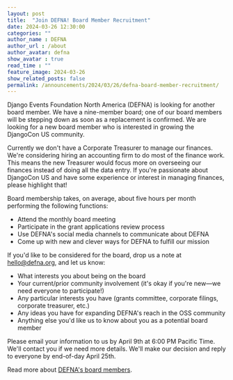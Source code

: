 ```yaml
---
layout: post
title:  "Join DEFNA! Board Member Recruitment"
date: 2024-03-26 12:30:00
categories: ""
author_name : DEFNA
author_url : /about
author_avatar: defna
show_avatar : true
read_time : ""
feature_image: 2024-03-26
show_related_posts: false
permalink: /announcements/2024/03/26/defna-board-member-recruitment/
---
```



Django Events Foundation North America (DEFNA) is looking for another board member. We have a nine-member board; one of our board members will be stepping down as soon as a replacement is confirmed. We are looking for a new board member who is interested in growing the DjangoCon US community.

Currently we don't have a Corporate Treasurer to manage our finances. We're considering hiring an accounting firm to do most of the finance work. This means the new Treasurer would focus more on overseeing our finances instead of doing all the data entry. If you're passionate about DjangoCon US and have some experience or interest in managing finances, please highlight that!

Board membership takes, on average, about five hours per month performing the following functions:

* Attend the monthly board meeting
* Participate in the grant applications review process
* Use DEFNA's social media channels to communicate about DEFNA
* Come up with new and clever ways for DEFNA to fulfill our mission

If you'd like to be considered for the board, drop us a note at hello@defna.org, and let us know:

* What interests you about being on the board
* Your current/prior community involvement (it's okay if you're new—we need everyone to participate!)
* Any particular interests you have (grants committee, corporate filings, corporate treasurer, etc.)
* Any ideas you have for expanding DEFNA's reach in the OSS community
* Anything else you'd like us to know about you as a potential board member

Please email your information to us by April 9th at 6:00 PM Pacific Time. We'll contact you if we need more details. We'll make our decision and reply to everyone by end-of-day April 25th.

Read more about [DEFNA's board members](https://www.defna.org/about/).
